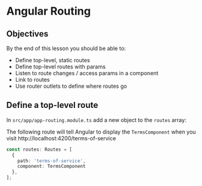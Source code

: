 # Angular Routing

## Objectives

By the end of this lesson you should be able to:

- Define top-level, static routes
- Define top-level routes with params
- Listen to route changes / access params in a component
- Link to routes
- Use router outlets to define where routes go

## Define a top-level route

In `src/app/app-routing.module.ts` add a new object to the `routes` array:

The following route will tell Angular to display the `TermsComponent` when you visit http://localhost:4200/terms-of-service

```typescript
const routes: Routes = [
  {
    path: 'terms-of-service',
    component: TermsComponent
  },
];
```
